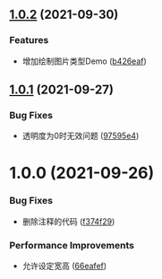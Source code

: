 ## [1.0.2](https://github.com/wangqh/json2canvas/compare/1.0.1...1.0.2) (2021-09-30)


### Features

* 增加绘制图片类型Demo ([b426eaf](https://github.com/wangqh/json2canvas/commit/b426eafaddfeca15fc14a2bf9661a6f876cb399b))



## [1.0.1](https://github.com/wangqh/json2canvas/compare/1.0.0...1.0.1) (2021-09-27)


### Bug Fixes

* 透明度为0时无效问题 ([97595e4](https://github.com/wangqh/json2canvas/commit/97595e40be3754628d90f45541bbb72286e99041))



# 1.0.0 (2021-09-26)


### Bug Fixes

* 删除注释的代码 ([f374f29](https://github.com/wangqh/json2canvas/commit/f374f2971a93be461f1a668a7949754d5c6b381c))


### Performance Improvements

* 允许设定宽高 ([66eafef](https://github.com/wangqh/json2canvas/commit/66eafefe7ee0d53526c63b2019f1f6537542b474))



